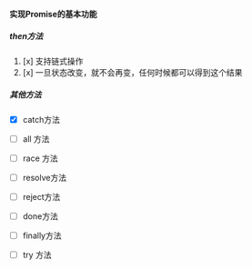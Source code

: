 #### 实现Promise的基本功能
#####  then方法
1. [x] 支持链式操作
2. [x] 一旦状态改变，就不会再变，任何时候都可以得到这个结果
##### 其他方法
- [x] catch方法
- [ ] all 方法
- [ ] race 方法
- [ ] resolve方法
- [ ] reject方法
- [ ] done方法
- [ ] finally方法
- [ ] try 方法


